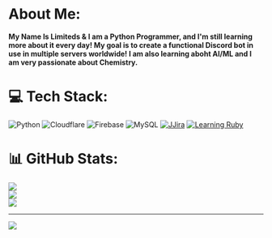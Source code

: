 #  About Me:
**My Name Is Limiteds & I am a Python Programmer, and I'm still learning more about it every day! My goal is to create a functional Discord bot in use in multiple servers worldwide! I am also learning aboht AI/ML and I am very passionate about Chemistry.**


# 💻 Tech Stack:
![Python](https://img.shields.io/badge/python-3670A0?style=flat&logo=python&logoColor=ffdd54) ![Cloudflare](https://img.shields.io/badge/Cloudflare-F38020?style=flat&logo=Cloudflare&logoColor=white) ![Firebase](https://img.shields.io/badge/firebase-a08021?style=flat&logo=firebase&logoColor=ffcd34) ![MySQL](https://img.shields.io/badge/mysql-4479A1.svg?style=flat&logo=mysql&logoColor=white) [![JJira](https://img.shields.io/badge/Jira-0052CC?logo=jira&logoColor=fff)](#) [![Learning Ruby](https://img.shields.io/badge/Ruby-%23CC342D.svg?&logo=ruby&logoColor=white)](#)
# 📊 GitHub Stats:
![](https://github-readme-stats.vercel.app/api?username=ImLimiteds&theme=algolia&hide_border=false&include_all_commits=true&count_private=true)<br/>
![](https://github-readme-streak-stats.herokuapp.com/?user=ImLimiteds&theme=algolia&hide_border=false)<br/>
[![](https://github-readme-stats.vercel.app/api/top-langs?username=ImLimiteds&theme=algolia&show_icons=true)](https://github.com/ImLimiteds)

---
[![](https://visitcount.itsvg.in/api?id=ImLimiteds&icon=2&color=1)](https://visitcount.itsvg.in)

